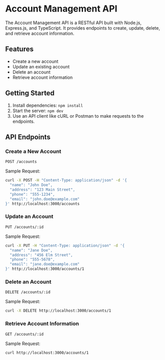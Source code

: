 # Account Management API

The Account Management API is a RESTful API built with Node.js, Express.js, and TypeScript. It provides endpoints to create, update, delete, and retrieve account information.

## Features

- Create a new account
- Update an existing account
- Delete an account
- Retrieve account information

## Getting Started

1. Install dependencies: `npm install`
2. Start the server: `npm dev`
3. Use an API client like cURL or Postman to make requests to the endpoints.

## API Endpoints

### Create a New Account

```
POST /accounts
```

Sample Request:

```bash
curl -X POST -H "Content-Type: application/json" -d '{
  "name": "John Doe",
  "address": "123 Main Street",
  "phone": "555-1234",
  "email": "john.doe@example.com"
}' http://localhost:3000/accounts
```

### Update an Account

```
PUT /accounts/:id
```

Sample Request:

```bash
curl -X PUT -H "Content-Type: application/json" -d '{
  "name": "Jane Doe",
  "address": "456 Elm Street",
  "phone": "555-5678",
  "email": "jane.doe@example.com"
}' http://localhost:3000/accounts/1
```

### Delete an Account

```
DELETE /accounts/:id
```

Sample Request:

```bash
curl -X DELETE http://localhost:3000/accounts/1
```

### Retrieve Account Information

```
GET /accounts/:id
```

Sample Request:

```bash
curl http://localhost:3000/accounts/1
```
